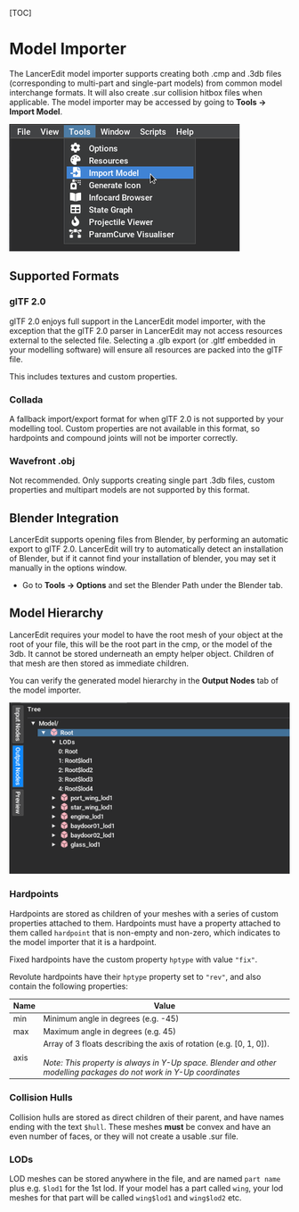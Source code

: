 [TOC]
# Model Importer

The LancerEdit model importer supports creating both .cmp and .3db files (corresponding to multi-part and single-part models) from common model interchange formats. It will also create .sur collision hitbox files when applicable. The model importer may be accessed by going to **Tools -> Import Model**.

![Menu Option](assets/modelimport-menu.png) 

## Supported Formats

### glTF 2.0

glTF 2.0 enjoys full support in the LancerEdit model importer, with the exception that the glTF 2.0 parser in LancerEdit may not access resources external to the selected file. Selecting a .glb export (or .gltf embedded in your modelling software) will ensure all resources are packed into the glTF file.

This includes textures and custom properties.

### Collada 

A fallback import/export format for when glTF 2.0 is not supported by your modelling tool. Custom properties are not available in this format, so hardpoints and compound joints will not be importer correctly.

### Wavefront .obj

Not recommended. Only supports creating single part .3db files, custom properties and multipart models are not supported by this format.

## Blender Integration

LancerEdit supports opening files from Blender, by performing an automatic export to glTF 2.0. LancerEdit will try to automatically detect an installation of Blender, but if it cannot find your installation of blender, you may set it manually in the options window.

- Go to **Tools -> Options** and set the Blender Path under the Blender tab.

## Model Hierarchy

LancerEdit requires your model to have the root mesh of your object at the root of your file, this will be the root part in the cmp, or the model of the 3db. It cannot be stored underneath an empty helper object. Children of that mesh are then stored as immediate children.

You can verify the generated model hierarchy in the **Output Nodes** tab of the model importer.

![Model Hierarchy](assets/modelimport-hierarchy.png)

### Hardpoints

Hardpoints are stored as children of your meshes with a series of custom properties attached to them. Hardpoints must have a property attached to them called `hardpoint` that is non-empty and non-zero, which indicates to the model importer that it is a hardpoint.

Fixed hardpoints have the custom property `hptype` with value `"fix"`.

Revolute hardpoints have their `hptype` property set to `"rev"`, and also contain the following properties:

| Name | Value |
|-|-|
| min | Minimum angle in degrees (e.g. -45) |
| max | Maximum angle in degrees (e.g. 45) |
| axis | Array of 3 floats describing the axis of rotation (e.g. [0, 1, 0]). <br><br> *Note: This property is always in Y-Up space. Blender and other modelling packages do not work in Y-Up coordinates* |

### Collision Hulls

Collision hulls are stored as direct children of their parent, and have names ending with the text `$hull`. These meshes **must** be convex and have an even number of faces, or they will not create a usable .sur file.

### LODs

LOD meshes can be stored anywhere in the file, and are named `part name` plus e.g. `$lod1` for the 1st lod. If your model has a part called `wing`, your lod meshes for that part will be called `wing$lod1` and `wing$lod2` etc.




